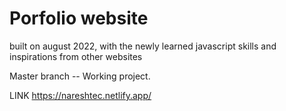 # Porfolio website

built on august 2022, with the newly learned javascript skills and inspirations from other websites

Master branch -- Working project.

LINK https://nareshtec.netlify.app/
